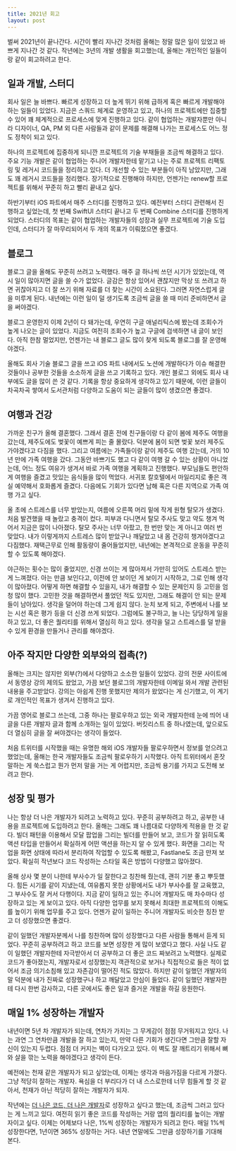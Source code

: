 ```yaml
---
title: 2021년 회고
layout: post
---
```


벌써 2021년이 끝나간다. 시간이 빨리 지나간 것처럼 올해는 정말 많은 일이 있었고 바쁘게 지나간 것 같다. 작년에는 3년의 개발 생활을 회고했는데, 올해는 개인적인 일들이랑 같이 회고하려고 한다.

## 일과 개발, 스터디
회사 일은 늘 바쁘다. 빠르게 성장하고 더 높게 뛰기 위해 급하게 혹은 빠르게 개발해야 하는 일들이 있었다. 지금은 스쿼드 체계로 운영하고 있고, 하나의 프로젝트에만 집중할 수 있어 꽤 체계적으로 프로세스에 맞게 진행하고 있다. 같이 협업하는 개발자뿐만 아니라 디자이너, QA, PM 외 다른 사람들과 같이 문제를 해결해 나가는 프로세스도 어느 정도 정착이 되고 있다.

하나의 프로젝트에 집중하게 되니깐 프로젝트의 기술 부채들을 조금씩 해결하고 있다. 주요 기능 개발은 같이 협업하는 주니어 개발자한테 맡기고 나는 주로 프로젝트 리팩토링 및 레거시 코드들을 정리하고 있다. 더 개선할 수 있는 부분들이 아직 남았지만, 그래도 꽤 레거시 코드들을 정리했다. 장기적으로 진행해야 하지만, 언젠가는 renew할 프로젝트를 위해서 꾸준히 하고 빨리 끝내고 싶다.

하반기부터 iOS 파트에서 매주 스터디를 진행하고 있다. 예전부터 스터디 관련해서 진행하고 싶었는데, 첫 번째 SwiftUI 스터디 끝나고 두 번째 Combine 스터디를 진행하게 되었다. 스터디의 목표는 같이 협업하는 개발자들의 성장과 실무 프로젝트에 기술 도입인데, 스터디가 잘 마무리되어서 두 개의 목표가 이뤄졌으면 좋겠다.

## 블로그
블로그 글을 올해도 꾸준히 쓰려고 노력했다. 매주 글 하나씩 쓰던 시기가 있었는데, 역시 일이 많아지면 글을 쓸 수가 없었다. 글감은 항상 있어서 괜찮지만 막상 또 쓰려고 하면 귀찮아지고 더 잘 쓰기 위해 자료를 더 찾는 시간이 소요된다. 그러면 자연스럽게 글을 미루게 된다. 내년에는 이런 일이 덜 생기도록 조금씩 글을 쓸 때 미리 준비하면서 글을 써야겠다.

블로그 운영한지 이제 2년이 다 돼가는데, 우연히 구글 애널리틱스에 봤는데 조회수가 높게 나오는 글이 있었다. 지금도 여전히 조회수가 높고 구글에 검색하면 내 글이 보인다. 아직 한참 멀었지만, 언젠가는 내 블로그 글도 많이 찾게 되도록 블로그를 잘 운영해야겠다.

올해도 회사 기술 블로그 글을 쓰고 iOS 파트 내에서도 노션에 개발하다가 이슈 해결한 것들이나 공부한 것들을 소소하게 글을 쓰고 기록하고 있다. 개인 블로그 외에도 회사 내부에도 글을 많이 쓴 것 같다. 기록을 항상 중요하게 생각하고 있기 때문에, 이런 글들이 차곡차곡 쌓여서 도서관처럼 다양하고 도움이 되는 글들이 많이 생겼으면 좋겠다.

## 여행과 건강
가까운 친구가 올해 결혼했다. 그래서 결혼 전에 친구들이랑 다 같이 봄에 제주도 여행을 갔는데, 제주도에도 벚꽃이 예쁘게 피는 줄 몰랐다. 덕분에 봄이 되면 벚꽃 보러 제주도 가야겠다고 다짐을 했다. 그리고 여름에는 가족들이랑 같이 제주도 여행 갔는데, 거의 10년 만에 가족 여행을 갔다. 그동안 바쁘기도 했고 다 같이 여행 갈 수 있는 상황이 아니었는데, 어느 정도 여유가 생겨서 바로 가족 여행을 계획하고 진행했다. 부모님들도 편안하게 여행을 즐겼고 맛있는 음식들을 많이 먹었다. 서귀포 칼호텔에서 마일리지로 좋은 객실 예약해서 호화롭게 즐겼다. 다음에도 기회가 있다면 남해 혹은 다른 지역으로 가족 여행 가고 싶다.

올 초에 스트레스를 너무 받았는지, 여름에 오른쪽 머리 밑에 작게 원형 탈모가 생겼다. 처음 발견했을 때 놀랐고 충격이 컸다. 피부과 다니면서 탈모 주사도 맞고 약도 챙겨 먹어서 지금은 많이 나아졌다. 탈모 주사는 너무 아팠고, 한 번만 맞는 게 아니고 여러 번 맞았다. 내가 이렇게까지 스트레스 많이 받았구나 깨달았고 내 몸 건강히 챙겨야겠다고 다짐했다. 재택근무로 인해 활동량이 줄어들었지만, 내년에는 본격적으로 운동을 꾸준히 할 수 있도록 해야겠다.

야근하는 횟수는 많이 줄었지만, 신경 쓰이는 게 많아져서 가만히 있어도 스트레스 받는 게 느껴졌다. 아는 만큼 보인다고, 이전에 안 보이던 게 보이기 시작하고, 그로 인해 생각이 많아졌다. 어떻게 하면 해결할 수 있을지, 내가 해결할 수 있는 문제인지 등 고민을 엄청 많이 했다. 고민한 것을 해결하면서 풀었던 적도 있지만, 그래도 해결이 안 되는 문제들이 남아있다. 생각을 덜어야 하는데 그게 쉽지 않다. 눈치 보게 되고, 주변에서 나를 보는 시선 혹은 평가 등을 더 신경 쓰게 되었다. 그럼에도 불구하고, 늘 나는 당당하게 일을 하고 있고, 더 좋은 퀄리티를 위해서 열심히 하고 있다. 생각을 덜고 스트레스를 덜 받을 수 있게 환경을 만들거나 관리를 해야겠다.

## 아주 작지만 다양한 외부와의 접촉(?)
올해는 크지는 않지만 외부(?)에서 다양하고 소소한 일들이 있었다. 강의 전문 사이트에서 동영상 강의 제의도 왔었고, 가끔 보던 블로그의 개발자한테 이메일 와서 개발 관련된 내용을 주고받았다. 강의는 아쉽게 진행 못했지만 제의가 왔었다는 게 신기했고, 이 계기로 개인적인 목표가 생겨서 진행하고 있다.

가끔 영어로 블로그 쓰는데, 그중 하나는 팔로우하고 있는 외국 개발자한테 눈에 띄어 내 글을 다른 개발자 글과 함께 소개하는 일이 있었다. 버킷리스트 중 하나였는데, 앞으로도 더 열심히 글을 잘 써야겠다는 생각이 들었다.

처음 트위터를 시작했을 때는 유명한 해외 iOS 개발자들 팔로우하면서 정보를 얻으려고 했었는데, 올해는 한국 개발자들도 조금씩 팔로우하기 시작했다. 아직 트위터에서 혼잣말하는 게 쑥스럽고 뭔가 먼저 말을 거는 게 어렵지만, 조금씩 용기를 가지고 도전해 보려고 한다.

## 성장 및 평가
나는 항상 더 나은 개발자가 되려고 노력하고 있다. 꾸준히 공부하려고 하고, 공부한 내용을 프로젝트에 도입하려고 한다. 올해는 그래도 꽤 나름대로 다양하게 적용을 한 것 같다. 빌더 패턴을 이용해서 모달 팝업을 그리는 빌더를 만들어 보고, 코드가 잘 읽히도록 액션 타입을 만들어서 확실하게 어떤 액션을 하는지 알 수 있게 했다. 화면을 그리는 작업을 화면 상태에 따라서 분리하여 작업할 수 있도록 해봤고, Fastlane도 조금 만져 보았다. 확실히 작년보다 코드 작성하는 스타일 혹은 방법이 다양했고 많아졌다.

올해 상사 몇 분이 나한테 부사수가 일 잘한다고 칭찬해 줬는데, 괜히 기분 좋고 뿌듯했다. 힘든 시기를 같이 지냈는데, 여유롭지 못한 상황에서도 내가 부사수를 잘 교육했고, 그 부사수도 잘 커서 다행이다. 지금 같이 일하고 있는 주니어 개발자도 매 차수마다 성장하고 있는 게 보이고 있다. 아직 다양한 업무를 보지 못해서 최대한 프로젝트의 이해도를 높이기 위해 업무를 주고 있다. 언젠가 같이 일하는 주니어 개발자도 비슷한 칭찬 받고 더 성장했으면 좋겠다.

같이 일했던 개발자분께서 나를 칭찬하며 많이 성장했다고 다른 사람들 통해서 듣게 되었다. 꾸준히 공부하려고 하고 코드를 보면 성장한 게 많이 보였다고 했다. 사실 나도 같이 일했던 개발자한테 자극받아서 더 공부하고 더 좋은 코드 짜보려고 노력했다. 실제로 코드가 좋아졌는지, 개발자로서 성장했는지 객관적으로 보거나 직접적으로 들은 적이 없어서 조금 의기소침해 있고 자존감이 떨어진 적도 많았다. 하지만 같이 일했던 개발자의 말 덕분에 내가 진짜로 성장했구나 하고 깨달았고 안심이 들었다. 같이 일했던 개발자한테 다시 한번 감사하고, 다른 곳에서도 좋은 일과 즐거운 개발을 하길 응원한다.

## 매일 1% 성장하는 개발자
내년이면 5년 차 개발자가 되는데, 연차가 가지는 그 무게감이 점점 무거워지고 있다. 나는 과연 그 연차만큼 개발을 잘 하고 있는지, 만약 다른 기회가 생긴다면 그만큼 잘할 자신이 있는지 두렵다. 점점 더 커지는 벽이 다가오고 있다. 이 벽도 잘 깨트리기 위해서 뼈와 살을 깎는 노력을 해야겠다고 생각이 든다.

예전에는 천재 같은 개발자가 되고 싶었는데, 이제는 생각과 마음가짐을 다르게 가졌다. 그냥 적당히 잘하는 개발자. 욕심을 더 부리다가 더 내 스스로한테 너무 힘들게 할 것 같아서, 천재가 아닌 적당히 잘하는 개발자가 되자.

작년에는 [더 나은 코드, 더 나은 개발자](https://imjhk03.github.io/posts/junior-developer-end-mid-level-start/)로 성장하고 싶다고 했는데, 조금씩 그러고 있다는 게 느끼고 있다. 여전히 읽기 좋은 코드를 작성하는 거랑 앱의 퀄리티를 높이는 개발자이고 싶다. 이제는 어제보다 나은, 1%씩 성장하는 개발자가 되려고 한다. 매일 1%씩 성장한다면, 1년이면 365% 성장하는 거다. 내년 연말에도 그만큼 성장하기를 기대해 본다.
